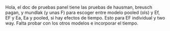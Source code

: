Hola, el doc de pruebas panel tiene las pruebas de hausman, breusch pagan, y mundlak (y unas F) para escoger entre modelo pooled (ols) y Ef, EF y Ea, Ea y pooled, si hay efectos de tiempo. Esto para EF individual y two way. Falta probar con los otros modelos e incorporar el tiempo. 
